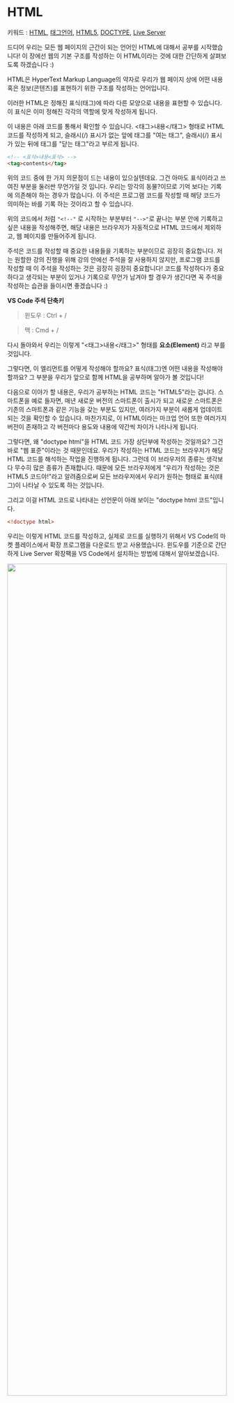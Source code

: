 # HTML
키워드 : [HTML](https://ko.wikipedia.org/wiki/HTML), [태그언어](https://ko.wikipedia.org/wiki/%EB%A7%88%ED%81%AC%EC%97%85_%EC%96%B8%EC%96%B4), [HTML5](https://ko.wikipedia.org/wiki/HTML5), [DOCTYPE](https://ko.wikipedia.org/wiki/%EB%AC%B8%EC%84%9C_%ED%98%95%EC%8B%9D_%EC%84%A0%EC%96%B8), [Live Server](https://marketplace.visualstudio.com/items?itemName=ritwickdey.LiveServer)

드디어 우리는 모든 웹 페이지의 근간이 되는 언어인 HTML에 대해서 공부를 시작했습니다! 이 장에선 웹의 기본 구조를 작성하는 이 HTML이라는 것에 대한 간단하게 살펴보도록 하겠습니다 :)

HTML은 HyperText Markup Language의 약자로 우리가 웹 페이지 상에 어떤 내용 혹은 정보(콘텐츠)를 표현하기 위한 구조를 작성하는 언어입니다. 

이러한 HTML은 정해진 표식(태그)에 따라 다른 모양으로 내용을 표현할 수 있습니다. 이 표식은 이미 정해진 각각의 역할에 맞게 작성하게 됩니다. 

이 내용은 아래 코드를 통해서 확인할 수 있습니다. <태그>내용</태그> 형태로 HTML 코드를 작성하게 되고, 슬래시(/) 표시가 없는 앞에 태그를 "여는 태그", 슬래시(/) 표시가 있는 뒤에 태그를 "닫는 태그"라고 부르게 됩니다.

```html
<!-- <표식>내용<표삭> --> 
<tag>contents</tag>
```

위의 코드 중에 한 가지 의문점이 드는 내용이 있으실텐데요. 그건 아마도 표식이라고 쓰여진 부분을 둘러싼 무언가일 것 입니다. 우리는 망각의 동물?이므로 기억 보다는 기록에 의존해야 하는 경우가 많습니다. 이 주석은 프로그램 코드를 작성할 때 해당 코드가 의미하는 바를 기록 하는 것이라고 할 수 있습니다. 

위의 코드에서 처럼 `"<!--"` 로 시작하는 부분부터 `"-->"`로 끝나는 부분 안에 기록하고 싶은 내용을 작성해주면, 해당 내용은 브라우저가 자동적으로 HTML 코드에서 제외하고, 웹 페이지를 만들어주게 됩니다. 

주석은 코드를 작성할 때 중요한 내용들을 기록하는 부분이므로 굉장히 중요합니다. 저는 원할한 강의 진행을 위해 강의 안에선 주석을 잘 사용하지 않지만, 프로그램 코드를 작성할 때 이 주석을 작성하는 것은 굉장히 굉장히 중요합니다! 코드를 작성하다가 중요하다고 생각되는 부분이 있거나 기록으로 무언가 남겨야 할 경우가 생긴다면 꼭 주석을 작성하는 습관을 들이시면 좋겠습니다 :)

**VS Code 주석 단축키**
> 윈도우 : Ctrl + /

> 맥 : Cmd + /

다시 돌아와서 우리는 이렇게 "<태그>내용</태그>" 형태를 **요소(Element)** 라고 부를 것입니다. 

그렇다면, 이 엘리먼트를 어떻게 작성해야 할까요? 표식(태그)엔 어떤 내용을 작성해야 할까요? 그 부분을 우리가 앞으로 함께 HTML을 공부하며 알아가 볼 것입니다! 

다음으로 이야가 할 내용은, 우리가 공부하는 HTML 코드는 "HTML5"라는 겁니다. 스마트폰을 예로 들자면, 매년 새로운 버전의 스마트폰이 출시가 되고 새로운 스마트폰은 기존의 스마트폰과 같은 기능을 갖는 부분도 있지만, 여러가지 부분이 새롭게 업데이트 되는 것을 확인할 수 있습니다. 마찬가지로, 이 HTML이라는 마크업 언어 또한 여러가지 버전이 존재하고 각 버전마다 용도와 내용에 약간씩 차이가 나타나게 됩니다. 

그렇다면, 왜 "doctype html"을 HTML 코드 가장 상단부에 작성하는 것일까요? 그건 바로 "웹 표준"이라는 것 때문인데요. 우리가 작성하는 HTML 코드는 브라우저가 해당 HTML 코드를 해석하는 작업을 진행하게 됩니다. 그런데 이 브라우저의 종류는 생각보다 무수히 많은 종류가 존재합니다. 때문에 모든 브라우저에게 "우리가 작성하는 것은 HTML5 코드야!"라고 알려줌으로써 모든 브라우저에서 우리가 원하는 형태로 표식(태그)이 나타날 수 있도록 하는 것입니다.

그리고 이걸 HTML 코드로 나타내는 선언문이 아래 보이는 "doctype html 코드"입니다.

```html
<!doctype html>
```

우리는 이렇게 HTML 코드를 작성하고, 실제로 코드를 실행하기 위해서 VS Code의 마켓 플레이스에서 확장 프로그램을 다운로드 받고 사용했습니다. 윈도우를 기준으로 간단하게 Live Server 확장팩을 VS Code에서 설치하는 방법에 대해서 알아보겠습니다.

<p align="center">
    <img src="https://github.com/SeongJaeMoon/FastCampusWebPythonBasic/blob/master/Learning/HTML/Course01/static/liveserver1.JPG" width="100%" height="70%">
</p>

마켓플레이스에서 "Live Server"를 입력하여 확장 프로그램을 검색합니다.

<p align="center">
    <img src="https://github.com/SeongJaeMoon/FastCampusWebPythonBasic/blob/master/Learning/HTML/Course01/static/liveserver2.JPG" width="100%" height="70%">
</p>

설치를 진행하고 "다시 로드"를 클릭합니다.

<p align="center">
    <img src="https://github.com/SeongJaeMoon/FastCampusWebPythonBasic/blob/master/Learning/HTML/Course01/static/liveserver3.JPG" width="100%" height="70%">
</p>
확장 프로그램의 "설치됨" 부분에 Live Server가 나타나면 정상적으로 설치가 완료된 것 입니다!

이 라이브 서버를 VS Code에서 실행하기 위한 방법은 두 가지가 있습니다. 

<p align="center">
    <img src="https://github.com/SeongJaeMoon/FastCampusWebPythonBasic/blob/master/Learning/HTML/Course01/static/run1.png" width="70%" height="70%">
</p>

첫 번째 방법은 index.html 파일을 열고 마우스 버튼 우클릭을 해주면 "Open with Live Server"가 나타납니다.

<p align="center">
    <img src="https://github.com/SeongJaeMoon/FastCampusWebPythonBasic/blob/master/Learning/HTML/Course01/static/run2.png" width="70%" height="70%">
</p>

두 번째 방법은 명령 팔레트를 통해 실행하는 방법입니다. 명령 팔레트를 실행하고 Live Server라고 입력하면 "Open with Live Server"가 나타납니다.

**명령 팔레트 단축키**

> 윈도우 : Ctrl + Shift + P

> 맥 : Cmd + Opt + p

두 가지 방법 모두 변경 사항을 저장하면 자동으로 크롬에 변경 사항이 적용되므로 변경 사항이 생기면 저장만 해주시면 됩니다 :) 만약, 적용이 되지 않는다면 페이지 새로 고침을 해주세요!

## Live Server 기본 브라우저 선택

VS Code의 Live Server 확장을 통해 우리가 작성한 프로그램 코드를 실행할 때 기본 실행 브라우저가 크롬이 아닌, Internet Explorer로 실행되는 경우가 있을 수 있습니다. (특히, 윈도우 환경) 이럴 경우 Live Server로 실행할 브라우저를 따로 설정해주어야 합니다.

<p align="center">
    <img src="https://github.com/SeongJaeMoon/FastCampusWebPythonBasic/blob/master/Learning/HTML/Course01/static/setting1.png" width="100%" height="70%">
</p>

우선 위에서 살펴본 명령 팔레트를 실행하고, `setting`이라고 입력합니다. `Preferences: Open User Settings`이라고 나오는 부분을 클릭하여 실행합니다.

<p align="center">
    <img src="https://github.com/SeongJaeMoon/FastCampusWebPythonBasic/blob/master/Learning/HTML/Course01/static/setting2.png" width="100%" height="70%">
</p>

정상적으로 실행되면 위 처럼 여러가지 설정 정보가 나오게 됩니다. 검색창에 `liveServer.settings`이라고 입력해줍니다.

<p align="center">
    <img src="https://github.com/SeongJaeMoon/FastCampusWebPythonBasic/blob/master/Learning/HTML/Course01/static/setting4.png" width="60%" height="50%">
</p>

여러 설정 중에서 `"liveServer.settings.CustomBrowser: null",`이라고 작성된 부분을 찾습니다.

<p align="center">
    <img src="https://github.com/SeongJaeMoon/FastCampusWebPythonBasic/blob/master/Learning/HTML/Course01/static/setting5.png" width="60%" height="60%">
</p>

왼쪽의 펜 모양 아이콘을 클릭하면 브라우저를 선택할 수 있는 창이 나타납니다. `chrome` 브라우저를 선택하고 변경 사항을 저장합니다.

VS Code는 Live Server 뿐만 아니라, 우리가 코드를 작성할 때 꼭 필요하거나 선택 사항이지만 꽤나 유용한 확장 프로그램이 많이 존재합니다. VS Code를 사용하면서 꼭 제가 말씀드리는 것 뿐만 아니라, 다른 여러가지 확장 프로그램을 검색해서 찾아보고 본인이 사용하고 싶은 확장 프로그램을 설치하고 사용해도 괜찮습니다 :)

HTML에 대해서 조금 감이 오시나요? 우리가 프로그래밍 언어를 공부할 때 용어, 그리고 개념들이 굉장히 많이 등장하는데요. 이러한 용어의 기원과 개념들에 대해서 하나하나 알아가는 과정에서 점점 프로그래밍과 가까워지실 수 있을 거라고 믿습니다 :)